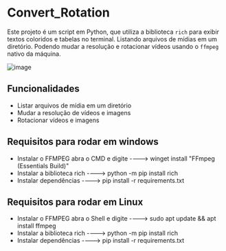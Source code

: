 # Convert_Rotation

Este projeto é um script em Python, que utiliza a biblioteca `rich` para exibir textos coloridos e tabelas no terminal. Listando arquivos de mídias em um diretório. Podendo mudar a resolução e rotacionar vídeos usando o `ffmpeg` nativo da máquina.

![image](https://github.com/user-attachments/assets/896bd5c4-88c5-4103-acf5-6570cabb887a)



## Funcionalidades

- Listar arquivos de mídia em um diretório
- Mudar a resolução de vídeos e imagens
- Rotacionar vídeos e imagens

## Requisitos para rodar em windows
- Instalar o FFMPEG abra o CMD e digite ----> winget install "FFmpeg (Essentials Build)"
- Instalar a biblioteca rich  ----> python -m pip install rich
- Instalar dependências ----> pip install -r requirements.txt

## Requisitos para rodar em Linux
- Instalar o FFMPEG abra o Shell e digite ----> sudo apt update && apt install ffmpeg
- Instalar a biblioteca rich  ----> python -m pip install rich
- Instalar dependências ----> pip install -r requirements.txt
